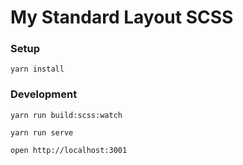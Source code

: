 My Standard Layout SCSS
=========

### Setup
```
yarn install
```

### Development
```
yarn run build:scss:watch
```

```
yarn run serve
```

```
open http://localhost:3001
```
